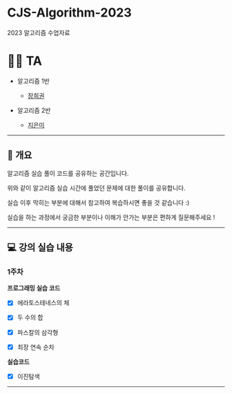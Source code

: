 # CJS-Algorithm-2023

2023 알고리즘 수업자료


# 👨‍💻  TA

- 알고리즘 1반
    - [장희권](https://github.com/jang010505)

- 알고리즘 2반
    - [지은미](https://github.com/jum0624)


---

## 📘 개요

알고리즘 실습 풀이 코드를 공유하는 공간입니다.

위와 같이 알고리즘 실습 시간에 풀었던 문제에 대한 풀이를 공유합니다.

실습 이후 막히는 부분에 대해서 참고하여 복습하시면 좋을 것 같습니다 :)

실습을 하는 과정에서 궁금한 부분이나 이해가 안가는 부분은 편하게 질문해주세요 !

---

## 💻 강의 실습 내용

### 1주차
**프로그래밍 실습 코드**

-[x] 에라토스테네스의 체

-[x] 두 수의 합

-[x] 파스칼의 삼각형

-[x] 최장 연속 순차


**실습코드**

-[x] 이진탐색

---
